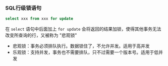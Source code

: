 ### SQL行级锁语句

```sql
select xxx from xxx for update
```

在 `select` 语句中后面加上 `for update` 会将返回的结果加锁，使得其他事务无法改变所查询的行，又被称为 "悲观锁"



- 悲观锁：事务必须排队执行。数据锁住了，不允许并发。适用于高并发
- 乐观锁：支持并发，事务也不需要排队，只不过需要一个版本号。适用于低并发



